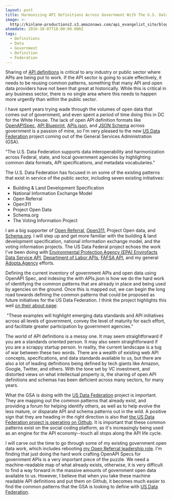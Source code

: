 ```yaml
---
layout: post
title: Harmonizing API Definitions Across Government With The U.S. Data Federation
image: >-
  http://kinlane-productions2.s3.amazonaws.com/api_evangelist_site/blog/usdf_logo.png
atomdate: 2016-10-07T18:00:00.000Z
tags:
  - Definitions
  - Data
  - Government
  - Definition
  - Federation
---
```

Sharing of [API definitions](http://definitions.apievangelist.com/) is critical to any industry or public sector where APIs are being put to work. If the API sector is going to scale effectively, it needs to be reusing common patterns, something that many API and open data providers have not been that great at historically. While this is critical in any business sector, there is no single area where this needs to happen more urgently than within the public sector.

I have spent years trying wade through the volumes of open data that comes out of government, and even spent a period of time doing this in DC for the White House. The lack of open API definition formats like [OpenAPISpec](https://openapis.org/specification), [API Blueprint](http://apiblueprint.org), [APIs.json](http://apisjson.org), and [JSON Schema](http://json-schema.org/) across government is a passion of mine, so I'm very pleased to the new [US Data Federation](http://federation.data.gov/) project coming out of the General Services Administration (GSA).

"The U.S. Data Federation supports data interoperability and harmonization across Federal, state, and local government agencies by highlighting common data formats, API specifications, and metadata vocabularies."

The U.S. Data Federation has focused in on some of the existing patterns that exist in service of the public sector, including seven existing initiatives:

*   Building & Land Development Specification
*   National Information Exchange Model
*   Open Referral
*   Open311
*   Project Open Data
*   Schema.org
*   The Voting Information Project

I am a big supporter of [Open Referral,](http://apievangelist.com/2016/03/31/gathering-my-thoughts-about-open-referral-and-the-human-services-api/) [Open311](http://open311.org), Project Open data, and [Schema.org](http://schema.org.apis.apievangelist.com/). I will step up and get more familiar with the building & land development specification, national information exchange model, and the voting information projects. The US Data Federal project echoes the work I've been doing with [Environmental Protection Agency (EPA) Envirofacts Data Service API](http://apievangelist.com/2015/07/25/taking-a-look-at-whats-next-for-the-environmental-protection-agency-epa-envirofacts-data-service-api/), [Department of Labor APIs](http://apievangelist.com/2016/09/26/taking-another-look-at-the-department-of-labor-api-efforts/), [FAFSA API](https://github.com/ed-data/fafsa-api), and my general [Adopta.Agency](http://adopta.agency) efforts.

Defining the current inventory of government APIs and open data using OpenAPI Spec, and indexing the with APIs.json is how we do the hard work of identifying the common patterns that are already in place and being used by agencies on the ground. Once this is mapped out, we can begin the long road towards defining the common patterns that could be proposed as future initiatives for the US Data Federation. I think the project highlights this well [on their about page](http://federation.data.gov/about/):

 "These examples will highlight emerging data standards and API initiatives across all levels of government, convey the level of maturity for each effort, and facilitate greater participation by government agencies."

The world of API definitions is a messy one. It may seem straightforward if you are a standards oriented person. It may also seem straightforward if you are a scrappy startup person. In reality, the current landscape is a tug of war between these two words. There are a wealth of existing web API concepts, specifications, and data standards available to us, but there are also a lot of leading definitions being defined by tech giants like Amazon, Google, Twitter, and others. With the tone set by VC investment, and distorted views on what intellectual property is, the sharing of open API definitions and schemas has been deficient across many sectors, for many years.

What the GSA is doing with the [US Data Federation](http://federation.data.gov/) project is important. They are mapping out the common patterns that already exist, and providing a forum for helping identify others, as well as to help evolve the less mature, or disparate API and schema patterns out in the wild. A positive sign that they are heading in the right direction is also that [the US Data Federation project is operating on Github](https://github.com/GSA/us-data-federation). It is important that these common patterns exist on the social coding platform, as it's increasingly being used as an engine for the API economy--touch all stops along the API life cycle.

I will carve out the time to go through some of my existing government open data work, which includes rebooting [my Open Referral leadership role](http://apievangelist.com/2016/03/31/gathering-my-thoughts-about-open-referral-and-the-human-services-api/). I'm finding that just doing the hard work crafting OpenAPI Specs for government APIs is a very important piece of the puzzle. We need a machine-readable map of what already exists, otherwise, it is very difficult to find a way forward in the massive amounts of government open data available to us. However, I believe that when you take these machine readable API definitions and put them on Github, it becomes much easier to find the common patterns that the GSA is looking to define with [US Data Federation](http://federation.data.gov/).